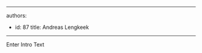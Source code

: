 

---
authors:
  - id: 87
    title: Andreas Lengkeek
---




<span class='intro'> Enter Intro Text </span>




